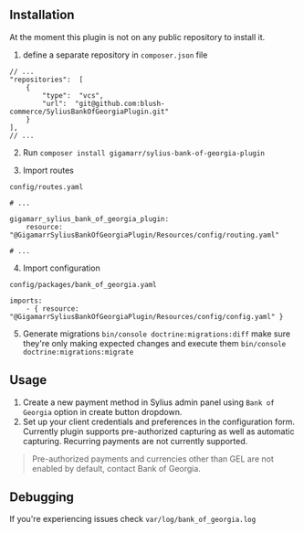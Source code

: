 ## Installation

 At the moment this plugin is not on any public repository to install it.
1. define a separate repository in `composer.json` file

```
// ...
"repositories":  [
	{
		"type":  "vcs",
		"url":  "git@github.com:blush-commerce/SyliusBankOfGeorgiaPlugin.git"
	}
],
// ...
```

2. Run `composer install gigamarr/sylius-bank-of-georgia-plugin`

3. Import routes

`config/routes.yaml`

```
# ...

gigamarr_sylius_bank_of_georgia_plugin:
    resource: "@GigamarrSyliusBankOfGeorgiaPlugin/Resources/config/routing.yaml"

# ...
```

4. Import configuration

`config/packages/bank_of_georgia.yaml`

```
imports:
    - { resource: "@GigamarrSyliusBankOfGeorgiaPlugin/Resources/config/config.yaml" }
```

5. Generate migrations `bin/console doctrine:migrations:diff` make sure they're only making expected changes and execute them `bin/console doctrine:migrations:migrate`

## Usage
1. Create a new payment method in Sylius admin panel using `Bank of Georgia` option in create button dropdown.
2.  Set up your client credentials and preferences in the configuration form. Currently plugin supports pre-authorized capturing as well as automatic capturing. Recurring payments are not currently supported.

> Pre-authorized payments and currencies other than GEL are not enabled by default, contact Bank of Georgia.

## Debugging
If you're experiencing issues check `var/log/bank_of_georgia.log`
